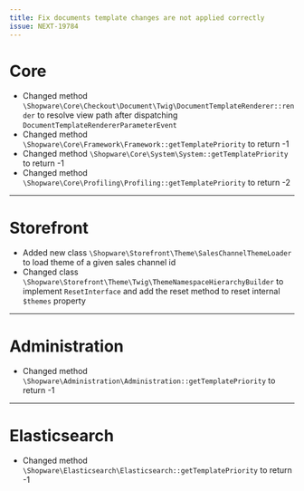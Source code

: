 ```yaml
---
title: Fix documents template changes are not applied correctly
issue: NEXT-19784
---
```

# Core
* Changed method `\Shopware\Core\Checkout\Document\Twig\DocumentTemplateRenderer::render` to resolve view path after dispatching `DocumentTemplateRendererParameterEvent`
* Changed method `\Shopware\Core\Framework\Framework::getTemplatePriority` to return -1
* Changed method `\Shopware\Core\System\System::getTemplatePriority` to return -1
* Changed method `\Shopware\Core\Profiling\Profiling::getTemplatePriority` to return -2
___
# Storefront
* Added new class `\Shopware\Storefront\Theme\SalesChannelThemeLoader` to load theme of a given sales channel id
* Changed class `\Shopware\Storefront\Theme\Twig\ThemeNamespaceHierarchyBuilder` to implement `ResetInterface` and add the reset method to reset internal `$themes` property
___
# Administration
* Changed method `\Shopware\Administration\Administration::getTemplatePriority` to return -1
___
# Elasticsearch
* Changed method `\Shopware\Elasticsearch\Elasticsearch::getTemplatePriority` to return -1
